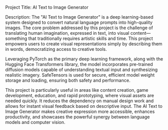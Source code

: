 Project Title: AI Text to Image Generator

Description:
The "AI Text to Image Generator" is a deep learning-based system designed to convert natural language prompts into high-quality images. The core problem addressed by this project is the challenge of translating human imagination, expressed in text, into visual content—something that traditionally requires artistic skills and time. This project empowers users to create visual representations simply by describing them in words, democratizing access to creative tools.

Leveraging PyTorch as the primary deep learning framework, along with the Hugging Face Transformers library, the model incorporates pre-trained diffusion models capable of understanding textual input and synthesizing realistic imagery. SafeTensors is used for secure, efficient model weight storage and loading, ensuring both safety and performance.

This project is particularly useful in areas like content creation, game development, education, and rapid prototyping, where visual assets are needed quickly. It reduces the dependency on manual design work and allows for instant visual feedback based on descriptive input. The AI Text to Image Generator makes creative expression more accessible, enhances productivity, and showcases the powerful synergy between language models and computer vision.


